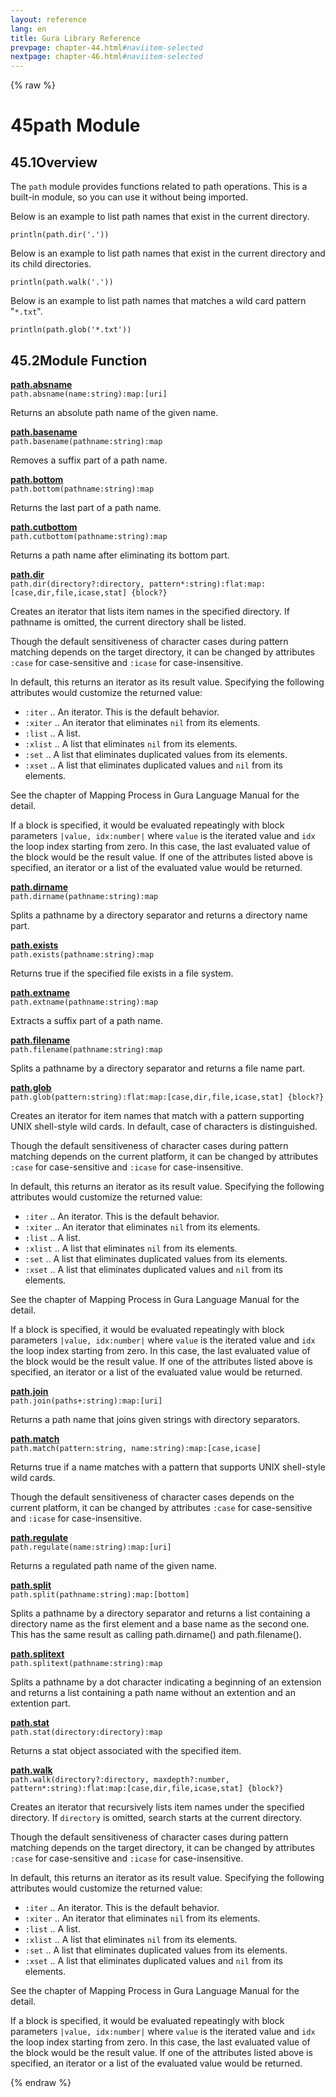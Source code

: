 ```yaml
---
layout: reference
lang: en
title: Gura Library Reference
prevpage: chapter-44.html#naviitem-selected
nextpage: chapter-46.html#naviitem-selected
---
```

{% raw %}
<h1><span class="caption-index-1">45</span>path Module</h1>
<h2><span class="caption-index-2">45.1</span><a name="anchor-45-1"></a>Overview</h2>
<p>
The <code class="highlighter-rouge">path</code> module provides functions related to path operations. This is a built-in module, so you can use it without being imported.
</p>
<p>
Below is an example to list path names that exist in the current directory.
</p>
<pre class="highlight"><code>println(path.dir('.'))
</code></pre>
<p>
Below is an example to list path names that exist in the current directory and its child directories.
</p>
<pre class="highlight"><code>println(path.walk('.'))
</code></pre>
<p>
Below is an example to list path names that matches a wild card pattern "<code class="highlighter-rouge">*.txt</code>".
</p>
<pre class="highlight"><code>println(path.glob('*.txt'))
</code></pre>
<h2><span class="caption-index-2">45.2</span><a name="anchor-45-2"></a>Module Function</h2>
<p>
<div><strong style="text-decoration:underline">path.absname</strong></div>
<div style="margin-bottom:1em"><code>path.absname(name:string):map:[uri]</code></div>
Returns an absolute path name of the given name.
</p>
<p>
<div><strong style="text-decoration:underline">path.basename</strong></div>
<div style="margin-bottom:1em"><code>path.basename(pathname:string):map</code></div>
Removes a suffix part of a path name.
</p>
<p>
<div><strong style="text-decoration:underline">path.bottom</strong></div>
<div style="margin-bottom:1em"><code>path.bottom(pathname:string):map</code></div>
Returns the last part of a path name.
</p>
<p>
<div><strong style="text-decoration:underline">path.cutbottom</strong></div>
<div style="margin-bottom:1em"><code>path.cutbottom(pathname:string):map</code></div>
Returns a path name after eliminating its bottom part.
</p>
<p>
<div><strong style="text-decoration:underline">path.dir</strong></div>
<div style="margin-bottom:1em"><code>path.dir(directory?:directory, pattern*:string):flat:map:[case,dir,file,icase,stat] {block?}</code></div>
Creates an iterator that lists item names in the specified directory. If pathname is omitted, the current directory shall be listed.
</p>
<p>
Though the default sensitiveness of character cases during pattern matching depends on the target directory, it can be changed by attributes <code class="highlighter-rouge">:case</code> for case-sensitive and <code class="highlighter-rouge">:icase</code> for case-insensitive.
</p>
<p>
In default, this returns an iterator as its result value. Specifying the following attributes would customize the returned value:
</p>
<ul>
<li><code class="highlighter-rouge">:iter</code> .. An iterator. This is the default behavior.</li>
<li><code class="highlighter-rouge">:xiter</code> .. An iterator that eliminates <code class="highlighter-rouge">nil</code> from its elements.</li>
<li><code class="highlighter-rouge">:list</code> .. A list.</li>
<li><code class="highlighter-rouge">:xlist</code> .. A list that eliminates <code class="highlighter-rouge">nil</code> from its elements.</li>
<li><code class="highlighter-rouge">:set</code> ..  A list that eliminates duplicated values from its elements.</li>
<li><code class="highlighter-rouge">:xset</code> .. A list that eliminates duplicated values and <code class="highlighter-rouge">nil</code> from its elements.</li>
</ul>
<p>
See the chapter of Mapping Process in Gura Language Manual for the detail.
</p>
<p>
If a block is specified, it would be evaluated repeatingly with block parameters <code class="highlighter-rouge">|value, idx:number|</code> where <code class="highlighter-rouge">value</code> is the iterated value and <code class="highlighter-rouge">idx</code> the loop index starting from zero. In this case, the last evaluated value of the block would be the result value. If one of the attributes listed above is specified, an iterator or a list of the evaluated value would be returned.
</p>
<p>
<div><strong style="text-decoration:underline">path.dirname</strong></div>
<div style="margin-bottom:1em"><code>path.dirname(pathname:string):map</code></div>
Splits a pathname by a directory separator and returns a directory name part.
</p>
<p>
<div><strong style="text-decoration:underline">path.exists</strong></div>
<div style="margin-bottom:1em"><code>path.exists(pathname:string):map</code></div>
Returns true if the specified file exists in a file system.
</p>
<p>
<div><strong style="text-decoration:underline">path.extname</strong></div>
<div style="margin-bottom:1em"><code>path.extname(pathname:string):map</code></div>
Extracts a suffix part of a path name.
</p>
<p>
<div><strong style="text-decoration:underline">path.filename</strong></div>
<div style="margin-bottom:1em"><code>path.filename(pathname:string):map</code></div>
Splits a pathname by a directory separator and returns a file name part.
</p>
<p>
<div><strong style="text-decoration:underline">path.glob</strong></div>
<div style="margin-bottom:1em"><code>path.glob(pattern:string):flat:map:[case,dir,file,icase,stat] {block?}</code></div>
Creates an iterator for item names that match with a pattern supporting UNIX shell-style wild cards. In default, case of characters is distinguished.
</p>
<p>
Though the default sensitiveness of character cases during pattern matching depends on the current platform, it can be changed by attributes <code class="highlighter-rouge">:case</code> for case-sensitive and <code class="highlighter-rouge">:icase</code> for case-insensitive.
</p>
<p>
In default, this returns an iterator as its result value. Specifying the following attributes would customize the returned value:
</p>
<ul>
<li><code class="highlighter-rouge">:iter</code> .. An iterator. This is the default behavior.</li>
<li><code class="highlighter-rouge">:xiter</code> .. An iterator that eliminates <code class="highlighter-rouge">nil</code> from its elements.</li>
<li><code class="highlighter-rouge">:list</code> .. A list.</li>
<li><code class="highlighter-rouge">:xlist</code> .. A list that eliminates <code class="highlighter-rouge">nil</code> from its elements.</li>
<li><code class="highlighter-rouge">:set</code> ..  A list that eliminates duplicated values from its elements.</li>
<li><code class="highlighter-rouge">:xset</code> .. A list that eliminates duplicated values and <code class="highlighter-rouge">nil</code> from its elements.</li>
</ul>
<p>
See the chapter of Mapping Process in Gura Language Manual for the detail.
</p>
<p>
If a block is specified, it would be evaluated repeatingly with block parameters <code class="highlighter-rouge">|value, idx:number|</code> where <code class="highlighter-rouge">value</code> is the iterated value and <code class="highlighter-rouge">idx</code> the loop index starting from zero. In this case, the last evaluated value of the block would be the result value. If one of the attributes listed above is specified, an iterator or a list of the evaluated value would be returned.
</p>
<p>
<div><strong style="text-decoration:underline">path.join</strong></div>
<div style="margin-bottom:1em"><code>path.join(paths+:string):map:[uri]</code></div>
Returns a path name that joins given strings with directory separators.
</p>
<p>
<div><strong style="text-decoration:underline">path.match</strong></div>
<div style="margin-bottom:1em"><code>path.match(pattern:string, name:string):map:[case,icase]</code></div>
Returns true if a name matches with a pattern that supports UNIX shell-style wild cards.
</p>
<p>
Though the default sensitiveness of character cases depends on the current platform, it can be changed by attributes <code class="highlighter-rouge">:case</code> for case-sensitive and <code class="highlighter-rouge">:icase</code> for case-insensitive.
</p>
<p>
<div><strong style="text-decoration:underline">path.regulate</strong></div>
<div style="margin-bottom:1em"><code>path.regulate(name:string):map:[uri]</code></div>
Returns a regulated path name of the given name.
</p>
<p>
<div><strong style="text-decoration:underline">path.split</strong></div>
<div style="margin-bottom:1em"><code>path.split(pathname:string):map:[bottom]</code></div>
Splits a pathname by a directory separator and returns a list containing a directory name as the first element and a base name as the second one. This has the same result as calling path.dirname() and path.filename().
</p>
<p>
<div><strong style="text-decoration:underline">path.splitext</strong></div>
<div style="margin-bottom:1em"><code>path.splitext(pathname:string):map</code></div>
Splits a pathname by a dot character indicating a beginning of an extension and returns a list containing a path name without an extention and an extention part.
</p>
<p>
<div><strong style="text-decoration:underline">path.stat</strong></div>
<div style="margin-bottom:1em"><code>path.stat(directory:directory):map</code></div>
Returns a stat object associated with the specified item.
</p>
<p>
<div><strong style="text-decoration:underline">path.walk</strong></div>
<div style="margin-bottom:1em"><code>path.walk(directory?:directory, maxdepth?:number, pattern*:string):flat:map:[case,dir,file,icase,stat] {block?}</code></div>
Creates an iterator that recursively lists item names under the specified directory. If <code class="highlighter-rouge">directory</code> is omitted, search starts at the current directory.
</p>
<p>
Though the default sensitiveness of character cases during pattern matching depends on the target directory, it can be changed by attributes <code class="highlighter-rouge">:case</code> for case-sensitive and <code class="highlighter-rouge">:icase</code> for case-insensitive.
</p>
<p>
In default, this returns an iterator as its result value. Specifying the following attributes would customize the returned value:
</p>
<ul>
<li><code class="highlighter-rouge">:iter</code> .. An iterator. This is the default behavior.</li>
<li><code class="highlighter-rouge">:xiter</code> .. An iterator that eliminates <code class="highlighter-rouge">nil</code> from its elements.</li>
<li><code class="highlighter-rouge">:list</code> .. A list.</li>
<li><code class="highlighter-rouge">:xlist</code> .. A list that eliminates <code class="highlighter-rouge">nil</code> from its elements.</li>
<li><code class="highlighter-rouge">:set</code> ..  A list that eliminates duplicated values from its elements.</li>
<li><code class="highlighter-rouge">:xset</code> .. A list that eliminates duplicated values and <code class="highlighter-rouge">nil</code> from its elements.</li>
</ul>
<p>
See the chapter of Mapping Process in Gura Language Manual for the detail.
</p>
<p>
If a block is specified, it would be evaluated repeatingly with block parameters <code class="highlighter-rouge">|value, idx:number|</code> where <code class="highlighter-rouge">value</code> is the iterated value and <code class="highlighter-rouge">idx</code> the loop index starting from zero. In this case, the last evaluated value of the block would be the result value. If one of the attributes listed above is specified, an iterator or a list of the evaluated value would be returned.
</p>
{% endraw %}
